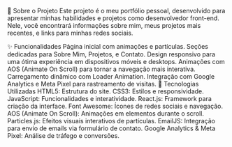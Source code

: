 📌 Sobre o Projeto
Este projeto é o meu portfólio pessoal, desenvolvido para apresentar minhas habilidades e projetos como desenvolvedor front-end. Nele, você encontrará informações sobre mim, meus projetos mais recentes, e links para minhas redes sociais.

✨ Funcionalidades
Página inicial com animações e partículas.
Seções dedicadas para Sobre Mim, Projetos, e Contato.
Design responsivo para uma ótima experiência em dispositivos móveis e desktops.
Animações com AOS (Animate On Scroll) para tornar a navegação mais interativa.
Carregamento dinâmico com Loader Animation.
Integração com Google Analytics e Meta Pixel para rastreamento de visitas.
🚀 Tecnologias Utilizadas
HTML5: Estrutura do site.
CSS3: Estilos e responsividade.
JavaScript: Funcionalidades e interatividade.
React.js: Framework para criação da interface.
Font Awesome: Ícones de redes sociais e navegação.
AOS (Animate On Scroll): Animações em elementos durante o scroll.
Particles.js: Efeitos visuais interativos de partículas.
EmailJS: Integração para envio de emails via formulário de contato.
Google Analytics & Meta Pixel: Análise de tráfego e conversões.